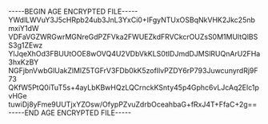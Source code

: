 -----BEGIN AGE ENCRYPTED FILE-----
YWdlLWVuY3J5cHRpb24ub3JnL3YxCi0+IFgyNTUxOSBqNkVHK2Jkc25nbmxiY1dW
VDFaVGZWRGwrMGNreGdPZFVka2FWUEZkdFRVCkcrOUZsS0M1MUltQlBSS3g1ZEwz
YlJqeXhOd3FBUUtOOE8wOVQ4U2VDbVkKLS0tIDJmdDJMSlRUQnArU2FHa3hxKzBY
NGFjbnVwbGlUakZlMlZ5TGFrV3FDb0kK5zofIlvPZDY6rP793JuwcunyrdRj9F73
QKfW5PtQ0iTuT5s+4ayLbKBwHQzLQCrnckKSnty45p4Gphc6vLJcAq2Elc1pvHGe
tuwiDj8yFme9UUTjxYZOsw/OfypPZvuZdrbOceahbaG+fRxJ4T+FfaC+2g==
-----END AGE ENCRYPTED FILE-----
